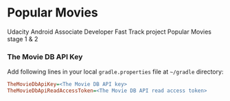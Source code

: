 # Popular Movies

Udacity Android Associate Developer Fast Track project Popular Movies stage 1 & 2

### The Movie DB API Key

Add following lines in your local `gradle.properties` file at `~/gradle` directory:

```ini
TheMovieDbApiKey=<The Movie DB API key>
TheMovieDbApiReadAccessToken=<The Movie DB API read access token>
```
